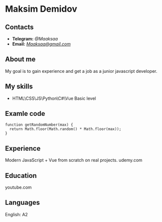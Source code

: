 # Maksim Demidov
## Contacts

* **Telegram:** *@Maaksaa* 
* **Email:** *Maaksaa@gmail.com* 

## Аbout me
My goal is to gain experience and get a job as a junior javascript developer.

## My skills 
* HTML\CSS\JS\Python\C#\Vue Basic level 

## Examle code 
```
function getRandomNumber(max) {
  return Math.floor(Math.random() * Math.floor(max));
}
```

## Experience
Modern JavaScript + Vue from scratch on real projects. udemy.com

## Education
youtube.com

## Languages
English: A2